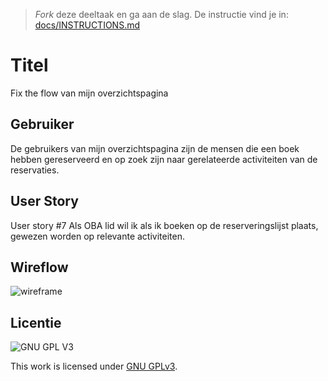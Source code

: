> _Fork_ deze deeltaak en ga aan de slag. De instructie vind je in: [docs/INSTRUCTIONS.md](docs/INSTRUCTIONS.md)

# Titel
Fix the flow van mijn overzichtspagina

## Gebruiker
De gebruikers van mijn overzichtspagina zijn de mensen die een boek hebben gereserveerd en op zoek zijn naar gerelateerde activiteiten van de reservaties.

## User Story
User story #7
Als OBA lid wil ik als ik boeken op de reserveringslijst plaats, gewezen worden op relevante activiteiten.

## Wireflow

![wireframe](https://user-images.githubusercontent.com/112856021/205629055-d40ca434-9dd3-4f53-b5f3-a51c4514436c.jpg)




## Licentie

![GNU GPL V3](https://www.gnu.org/graphics/gplv3-127x51.png)

This work is licensed under [GNU GPLv3](./LICENSE).
